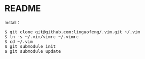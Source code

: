README
====

Install：
<pre>
$ git clone git@github.com:linguofeng/.vim.git ~/.vim
$ ln -s ~/.vim/vimrc ~/.vimrc
$ cd ~/.vim
$ git submodule init
$ git submodule update
</pre>
